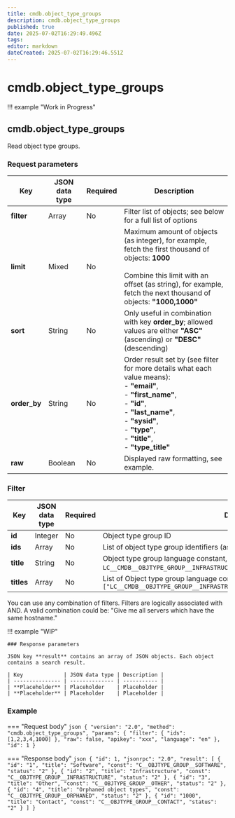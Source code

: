 ```yaml
---
title: cmdb.object_type_groups
description: cmdb.object_type_groups
published: true
date: 2025-07-02T16:29:49.496Z
tags: 
editor: markdown
dateCreated: 2025-07-02T16:29:46.551Z
---
```


# cmdb.object_type_groups

!!! example "Work in Progress"

## cmdb.object_type_groups

Read object type groups.

### Request parameters

| Key          | JSON data type | Required | Description                                                                                                                                                                                                                                       |
| ------------ | -------------- | -------- | ------------------------------------------------------------------------------------------------------------------------------------------------------------------------------------------------------------------------------------------------- |
| **filter**   | Array          | No       | Filter list of objects; see below for a full list of options                                                                                                                                                                                      |
| **limit**    | Mixed          | No       | Maximum amount of objects (as integer), for example, fetch the first thousand of objects: **1000**<br><br>Combine this limit with an offset (as string), for example, fetch the next thousand of objects: **"1000,1000"**                         |
| **sort**     | String         | No       | Only useful in combination with key **order_by**; allowed values are either **"ASC"** (ascending) or **"DESC"** (descending)                                                                                                                      |
| **order_by** | String         | No       | Order result set by (see filter for more details what each value means):<br>-   **"email"**,<br>-   **"first_name"**,<br>-   **"id"**,<br>-   **"last_name"**,<br>-   **"sysid"**,<br>-   **"type"**,<br>-   **"title"**,<br>-   **"type_title"** |
| **raw**      | Boolean        | No       | Displayed raw formatting, see example.                                                                                                                                                                                                            |

### Filter

| Key        | JSON data type | Required | Description                                                                                                                                  |
| ---------- | -------------- | -------- | -------------------------------------------------------------------------------------------------------------------------------------------- |
| **id**     | Integer        | No       | Object type group ID                                                                                                                         |
| **ids**    | Array          | No       | List of object type group identifiers (as integers), for example: **[1, 2, 3]**                                                              |
| **title**  | String         | No       | Object type group language constant, for example: `LC__CMDB__OBJTYPE_GROUP__INFRASTRUCTURE` for Server                                       |
| **titles** | Array          | No       | List of Object type group language constants, for example: `["LC__CMDB__OBJTYPE_GROUP__INFRASTRUCTURE","LC__CMDB__OBJTYPE_GROUP__SOFTWARE"]` |

You can use any combination of filters. Filters are logically associated with AND. A valid combination could be: "Give me all servers which have the same hostname."

!!! example "WIP"

    ### Response parameters

    JSON key **result** contains an array of JSON objects. Each object contains a search result.

    | Key             | JSON data type | Description |
    | --------------- | -------------- | ----------- |
    | **Placeholder** | Placeholder    | Placeholder |
    | **Placeholder** | Placeholder    | Placeholder |

### Example

=== "Request body"
    ```json
    {
      "version": "2.0",
      "method": "cmdb.object_type_groups",
      "params": {
        "filter": {
          "ids": [1,2,3,4,1000]
        },
        "raw": false,
        "apikey": "xxx",
        "language": "en"
      },
      "id": 1
    }
    ```

=== "Response body"
    ```json
    {
      "id": 1,
      "jsonrpc": "2.0",
      "result": [
        {
          "id": "1",
          "title": "Software",
          "const": "C__OBJTYPE_GROUP__SOFTWARE",
          "status": "2"
        },
        {
          "id": "2",
          "title": "Infrastructure",
          "const": "C__OBJTYPE_GROUP__INFRASTRUCTURE",
          "status": "2"
        },
        {
          "id": "3",
          "title": "Other",
          "const": "C__OBJTYPE_GROUP__OTHER",
          "status": "2"
        },
        {
          "id": "4",
          "title": "Orphaned object types",
          "const": "C__OBJTYPE_GROUP__ORPHANED",
          "status": "2"
        },
        {
          "id": "1000",
          "title": "Contact",
          "const": "C__OBJTYPE_GROUP__CONTACT",
          "status": "2"
        }
      ]
    }
    ```
